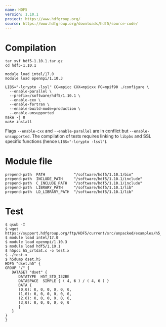 ```yaml
---
name: HDF5
version: 1.10.1
project: https://www.hdfgroup.org/
source: https://www.hdfgroup.org/downloads/hdf5/source-code/
---
```


# Compilation 

```
tar xvf hdf5-1.10.1.tar.gz
cd hdf5-1.10.1

module load intel/17.0
module load openmpi/1.10.3

LIBS="-lcrypto -lssl" CC=mpicc CXX=mpicxx FC=mpif90 ./configure \
  --enable-parallel \
  --prefix=/software/hdf5/1.10.1 \
  --enable-cxx \
  --enable-fortran \
  --enable-build-mode=production \
  --enable-unsupported 
make -j 8
make install
```

Flags `--enable-cxx` and `--enable-parallel` are in conflict but 
`--enable-unsupported`. The compilation of tests requires linking to
`libpbs` and SSL specific functions (hence `LIBS="-lcrypto -lssl"`).  

# Module file 

```
prepend-path  PATH             "/software/hdf5/1.10.1/bin"
prepend-path  INCLUDE_PATH     "/software/hdf5/1.10.1/include"
prepend-path  C_INCLUDE_PATH   "/software/hdf5/1.10.1/include"
prepend-path  LIBRARY_PATH     "/software/hdf5/1.10.1/lib"
prepend-path  LD_LIBRARY_PATH  "/software/hdf5/1.10.1/lib"
```

# Test  

```
$ qsub -I
$ wget https://support.hdfgroup.org/ftp/HDF5/current/src/unpacked/examples/h5_crtdat.c
$ module load intel/17.0
$ module load openmpi/1.10.3
$ module load hdf5/1.10.1
$ h5pcc h5_crtdat.c -o test.x
$ ./test.x 
$ h5dump dset.h5 
HDF5 "dset.h5" {
GROUP "/" {
   DATASET "dset" {
      DATATYPE  H5T_STD_I32BE
      DATASPACE  SIMPLE { ( 4, 6 ) / ( 4, 6 ) }
      DATA {
      (0,0): 0, 0, 0, 0, 0, 0,
      (1,0): 0, 0, 0, 0, 0, 0,
      (2,0): 0, 0, 0, 0, 0, 0,
      (3,0): 0, 0, 0, 0, 0, 0
      }
   }
}
}
```
